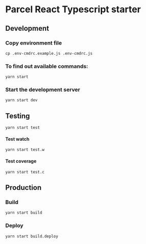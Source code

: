 # Parcel React Typescript starter

## Development

### Copy environment file
`cp .env-cmdrc.example.js .env-cmdrc.js`

### To find out available commands:
`yarn start`

### Start the development server

`yarn start dev`

## Testing

`yarn start test`

#### Test watch

`yarn start test.w`

#### Test coverage

`yarn start test.c`

## Production

### Build

`yarn start build`

### Deploy

`yarn start build.deploy`
